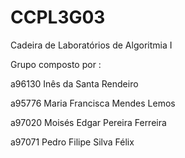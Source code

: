 # CCPL3G03
Cadeira de Laboratórios de Algoritmia I


Grupo composto por :

a96130 Inês da Santa Rendeiro

a95776 Maria Francisca Mendes Lemos

a97020 Moisés Edgar Pereira Ferreira 

a97071 Pedro Filipe Silva Félix 
